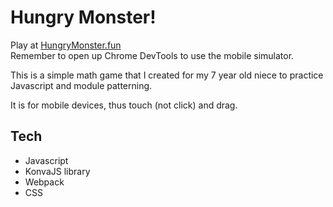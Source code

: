 # Hungry Monster!

Play at [HungryMonster.fun](http://hungrymonster.fun/)  
Remember to open up Chrome DevTools to use the mobile simulator.  

This is a simple math game that I created for my 7 year old niece to practice Javascript and module patterning.  

It is for mobile devices, thus touch (not click) and drag.  

## Tech
* Javascript
* KonvaJS library
* Webpack
* CSS
